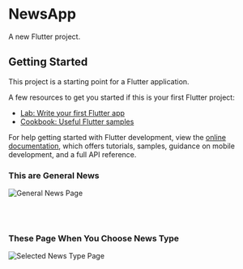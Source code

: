 # NewsApp

A new Flutter project.

## Getting Started

This project is a starting point for a Flutter application.

A few resources to get you started if this is your first Flutter project:

- [Lab: Write your first Flutter app](https://docs.flutter.dev/get-started/codelab)
- [Cookbook: Useful Flutter samples](https://docs.flutter.dev/cookbook)

For help getting started with Flutter development, view the
[online documentation](https://docs.flutter.dev/), which offers tutorials,
samples, guidance on mobile development, and a full API reference.

<div>
  <h3>This are General News</h3>
  
  <img src="https://github.com/mahmoudashraf01/News-App/assets/126792022/9aa58db7-1be2-414b-99af-724ee44b2621" alt="General News Page">
</div>

<br><br>

<div>  
  <h3>These Page When You Choose News Type</h3>
  <img src="https://github.com/mahmoudashraf01/News-App/assets/126792022/ac0c8d06-d297-4865-8e01-07bec92ee249" alt="Selected News Type Page">
</div>  

